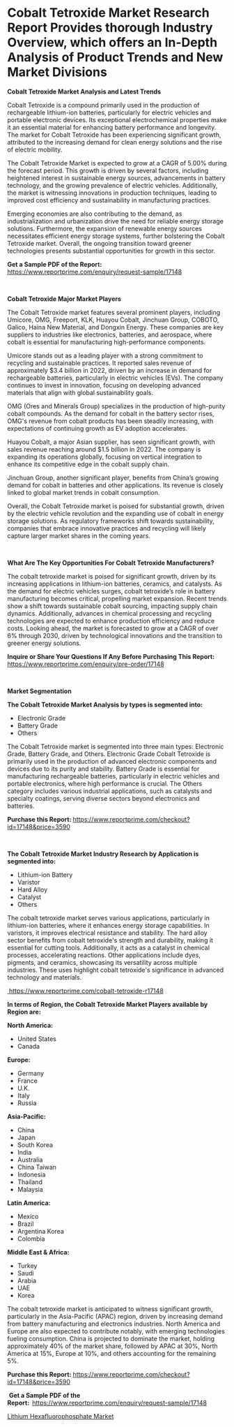 <p><h1>Cobalt Tetroxide Market Research Report Provides thorough Industry Overview, which offers an In-Depth Analysis of Product Trends and New Market Divisions</h1></p><p><strong>Cobalt Tetroxide Market Analysis and Latest Trends</strong></p>
<p><p>Cobalt Tetroxide is a compound primarily used in the production of rechargeable lithium-ion batteries, particularly for electric vehicles and portable electronic devices. Its exceptional electrochemical properties make it an essential material for enhancing battery performance and longevity. The market for Cobalt Tetroxide has been experiencing significant growth, attributed to the increasing demand for clean energy solutions and the rise of electric mobility.</p><p>The Cobalt Tetroxide Market is expected to grow at a CAGR of 5.00% during the forecast period. This growth is driven by several factors, including heightened interest in sustainable energy sources, advancements in battery technology, and the growing prevalence of electric vehicles. Additionally, the market is witnessing innovations in production techniques, leading to improved cost efficiency and sustainability in manufacturing practices.</p><p>Emerging economies are also contributing to the demand, as industrialization and urbanization drive the need for reliable energy storage solutions. Furthermore, the expansion of renewable energy sources necessitates efficient energy storage systems, further bolstering the Cobalt Tetroxide market. Overall, the ongoing transition toward greener technologies presents substantial opportunities for growth in this sector.</p></p>
<p><strong>Get a Sample PDF of the Report:&nbsp;</strong> <a href="https://www.reportprime.com/enquiry/request-sample/17148?utm_campaign=2809&utm_medium=2&utm_source=Github&utm_content=ia&utm_term=18032025&utm_id=cobalt-tetroxide">https://www.reportprime.com/enquiry/request-sample/17148</a></p>
<p>&nbsp;</p>
<p><strong>Cobalt Tetroxide Major Market Players</strong></p>
<p><p>The Cobalt Tetroxide market features several prominent players, including Umicore, OMG, Freeport, KLK, Huayou Cobalt, Jinchuan Group, COBOTO, Galico, Haina New Material, and Dongxin Energy. These companies are key suppliers to industries like electronics, batteries, and aerospace, where cobalt is essential for manufacturing high-performance components.</p><p>Umicore stands out as a leading player with a strong commitment to recycling and sustainable practices. It reported sales revenue of approximately $3.4 billion in 2022, driven by an increase in demand for rechargeable batteries, particularly in electric vehicles (EVs). The company continues to invest in innovation, focusing on developing advanced materials that align with global sustainability goals.</p><p>OMG (Ores and Minerals Group) specializes in the production of high-purity cobalt compounds. As the demand for cobalt in the battery sector rises, OMG's revenue from cobalt products has been steadily increasing, with expectations of continuing growth as EV adoption accelerates.</p><p>Huayou Cobalt, a major Asian supplier, has seen significant growth, with sales revenue reaching around $1.5 billion in 2022. The company is expanding its operations globally, focusing on vertical integration to enhance its competitive edge in the cobalt supply chain.</p><p>Jinchuan Group, another significant player, benefits from China’s growing demand for cobalt in batteries and other applications. Its revenue is closely linked to global market trends in cobalt consumption.</p><p>Overall, the Cobalt Tetroxide market is poised for substantial growth, driven by the electric vehicle revolution and the expanding use of cobalt in energy storage solutions. As regulatory frameworks shift towards sustainability, companies that embrace innovative practices and recycling will likely capture larger market shares in the coming years.</p></p>
<p>&nbsp;</p>
<p><strong>What Are The Key Opportunities For Cobalt Tetroxide Manufacturers?</strong></p>
<p><p>The cobalt tetroxide market is poised for significant growth, driven by its increasing applications in lithium-ion batteries, ceramics, and catalysts. As the demand for electric vehicles surges, cobalt tetroxide’s role in battery manufacturing becomes critical, propelling market expansion. Recent trends show a shift towards sustainable cobalt sourcing, impacting supply chain dynamics. Additionally, advances in chemical processing and recycling technologies are expected to enhance production efficiency and reduce costs. Looking ahead, the market is forecasted to grow at a CAGR of over 6% through 2030, driven by technological innovations and the transition to greener energy solutions.</p></p>
<p><strong>Inquire or Share Your Questions If Any Before Purchasing This Report:</strong> <a href="https://www.reportprime.com/enquiry/pre-order/17148?utm_campaign=2809&utm_medium=2&utm_source=Github&utm_content=ia&utm_term=18032025&utm_id=cobalt-tetroxide">https://www.reportprime.com/enquiry/pre-order/17148</a></p>
<p>&nbsp;</p>
<p><strong>Market Segmentation</strong></p>
<p><strong>The Cobalt Tetroxide Market Analysis by types is segmented into:</strong></p>
<p><ul><li>Electronic Grade</li><li>Battery Grade</li><li>Others</li></ul></p>
<p><p>The Cobalt Tetroxide market is segmented into three main types: Electronic Grade, Battery Grade, and Others. Electronic Grade Cobalt Tetroxide is primarily used in the production of advanced electronic components and devices due to its purity and stability. Battery Grade is essential for manufacturing rechargeable batteries, particularly in electric vehicles and portable electronics, where high performance is crucial. The Others category includes various industrial applications, such as catalysts and specialty coatings, serving diverse sectors beyond electronics and batteries.</p></p>
<p><strong>Purchase this Report:&nbsp;</strong><a href="https://www.reportprime.com/checkout?id=17148&price=3590&utm_campaign=2809&utm_medium=2&utm_source=Github&utm_content=ia&utm_term=18032025&utm_id=cobalt-tetroxide">https://www.reportprime.com/checkout?id=17148&price=3590</a></p>
<p>&nbsp;</p>
<p><strong>The Cobalt Tetroxide Market Industry Research by Application is segmented into:</strong></p>
<p><ul><li>Lithium-ion Battery</li><li>Varistor</li><li>Hard Alloy</li><li>Catalyst</li><li>Others</li></ul></p>
<p><p>The cobalt tetroxide market serves various applications, particularly in lithium-ion batteries, where it enhances energy storage capabilities. In varistors, it improves electrical resistance and stability. The hard alloy sector benefits from cobalt tetroxide's strength and durability, making it essential for cutting tools. Additionally, it acts as a catalyst in chemical processes, accelerating reactions. Other applications include dyes, pigments, and ceramics, showcasing its versatility across multiple industries. These uses highlight cobalt tetroxide's significance in advanced technology and materials.</p></p>
<p><a href="https://www.reportprime.com/cobalt-tetroxide-r17148?utm_campaign=2809&utm_medium=2&utm_source=Github&utm_content=ia&utm_term=18032025&utm_id=cobalt-tetroxide">&nbsp;https://www.reportprime.com/cobalt-tetroxide-r17148</a></p>
<p><strong>In terms of Region, the Cobalt Tetroxide Market Players available by Region are:</strong></p>
<p>
    <p> <strong> North America: </strong>
        <ul>
            <li>United States</li>
            <li>Canada</li>
        </ul>
        </p> 
    <p> <strong> Europe: </strong>
        <ul>
            <li>Germany</li>
            <li>France</li>
            <li>U.K.</li>
            <li>Italy</li>
            <li>Russia</li>
        </ul>
        </p> 
    <p> <strong> Asia-Pacific: </strong>
        <ul>
            <li>China</li>
            <li>Japan</li>
            <li>South Korea</li>
            <li>India</li>
            <li>Australia</li>
            <li>China Taiwan</li>
            <li>Indonesia</li>
            <li>Thailand</li>
            <li>Malaysia</li>
        </ul>
        </p> 
    <p> <strong> Latin America: </strong>
        <ul>
            <li>Mexico</li>
            <li>Brazil</li>
            <li>Argentina Korea</li>
            <li>Colombia</li>
        </ul>
        </p> 
    <p> <strong> Middle East & Africa: </strong>
        <ul>
            <li>Turkey</li>
            <li>Saudi</li>
            <li>Arabia</li>
            <li>UAE</li>
            <li>Korea</li>
        </ul>
    </p>
    </p>
<p><p>The cobalt tetroxide market is anticipated to witness significant growth, particularly in the Asia-Pacific (APAC) region, driven by increasing demand from battery manufacturing and electronics industries. North America and Europe are also expected to contribute notably, with emerging technologies fueling consumption. China is projected to dominate the market, holding approximately 40% of the market share, followed by APAC at 30%, North America at 15%, Europe at 10%, and others accounting for the remaining 5%.</p></p>
<p><strong>Purchase this Report: </strong><a href="https://www.reportprime.com/checkout?id=17148&price=3590&utm_campaign=2809&utm_medium=2&utm_source=Github&utm_content=ia&utm_term=18032025&utm_id=cobalt-tetroxide">https://www.reportprime.com/checkout?id=17148&price=3590</a></p>
<p>&nbsp;<strong>Get a Sample PDF of the Report:&nbsp;&nbsp;</strong><a href="https://www.reportprime.com/enquiry/request-sample/17148?utm_campaign=2809&utm_medium=2&utm_source=Github&utm_content=ia&utm_term=18032025&utm_id=cobalt-tetroxide">https://www.reportprime.com/enquiry/request-sample/17148</a></p>
<p><strong></strong></p>
<p><p><a href="https://github.com/vjorelaclliv/Market-Research-Report-List-1/blob/main/lithium-hexafluorophosphate-market.md?utm_campaign=2809&utm_medium=2&utm_source=Github&utm_content=ia&utm_term=18032025&utm_id=cobalt-tetroxide">Lithium Hexafluorophosphate Market</a></p></p>
